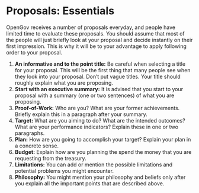 # Proposals: Essentials

OpenGov receives a number of proposals everyday, and people have limited time to evaluate these proposals. You should assume that most of the people will just briefly look at your proposal and decide instantly on their first impression. This is why it will be to your advantage to apply following order to your proposal.

1. **An informative and to the point title:** Be careful when selecting a title for your proposal. This will be the first thing that many people see when they look into your proposal. Don’t put vague titles. Your title should roughly explain what you are proposing.
2. **Start with an executive summary:** It is advised that you start to your proposal with a summary (one or two sentences) of what you are proposing.
3. **Proof-of-Work:** Who are you? What are your former achievements. Briefly explain this in a paragraph after your summary.
4. **Target:** What are you aiming to do? What are the intended outcomes? What are your performance indicators? Explain these in one or two paragraphs.
5. **Plan:** How are you going to accomplish your target? Explain your plan in a concrete sense.
6. **Budget:** Explain how are you planning the spend the money that you are requesting from the treasury.
7. **Limitations:** You can add or mention the possible limitations and potential problems you might encounter.
8. **Philosophy:** You might mention your philosophy and beliefs only after you explain all the important points that are described above.